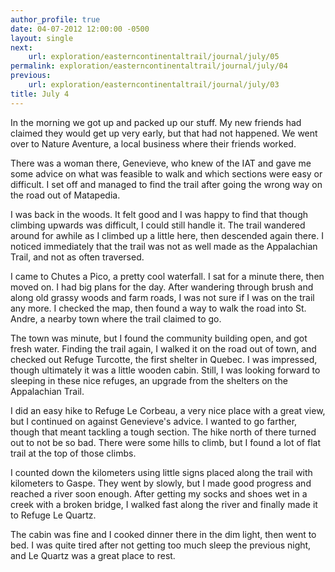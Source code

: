 ```yaml
---
author_profile: true
date: 04-07-2012 12:00:00 -0500
layout: single
next:
    url: exploration/easterncontinentaltrail/journal/july/05
permalink: exploration/easterncontinentaltrail/journal/july/04
previous:
    url: exploration/easterncontinentaltrail/journal/july/03
title: July 4
---
```

In the morning we got up and packed up our stuff. My new friends had claimed they would get up very early, but that had not happened. We went over to Nature Aventure, a local business where their friends worked.

There was a woman there, Genevieve, who knew of the IAT and gave me some advice on what was feasible to walk and which sections were easy or difficult. I set off and managed to find the trail after going the wrong way on the road out of Matapedia.

I was back in the woods. It felt good and I was happy to find that though climbing upwards was difficult, I could still handle it. The trail wandered around for awhile as I climbed up a little here, then descended again there. I noticed immediately that the trail was not as well made as the Appalachian Trail, and not as often traversed.

I came to Chutes a Pico, a pretty cool waterfall. I sat for a minute there, then moved on. I had big plans for the day. After wandering through brush and along old grassy woods and farm roads, I was not sure if I was on the trail any more. I checked the map, then found a way to walk the road into St. Andre, a nearby town where the trail claimed to go.

The town was minute, but I found the community building open, and got fresh water. Finding the trail again, I walked it on the road out of town, and checked out Refuge Turcotte, the first shelter in Quebec. I was impressed, though ultimately it was a little wooden cabin. Still, I was looking forward to sleeping in these nice refuges, an upgrade from the shelters on the Appalachian Trail.

I did an easy hike to Refuge Le Corbeau, a very nice place with a great view, but I continued on against Genevieve's advice. I wanted to go farther, though that meant tackling a tough section. The hike north of there turned out to not be so bad. There were some hills to climb, but I found a lot of flat trail at the top of those climbs.

I counted down the kilometers using little signs placed along the trail with kilometers to Gaspe. They went by slowly, but I made good progress and reached a river soon enough. After getting my socks and shoes wet in a creek with a broken bridge, I walked fast along the river and finally made it to Refuge Le Quartz.

The cabin was fine and I cooked dinner there in the dim light, then went to bed. I was quite tired after not getting too much sleep the previous night, and Le Quartz was a great place to rest.
